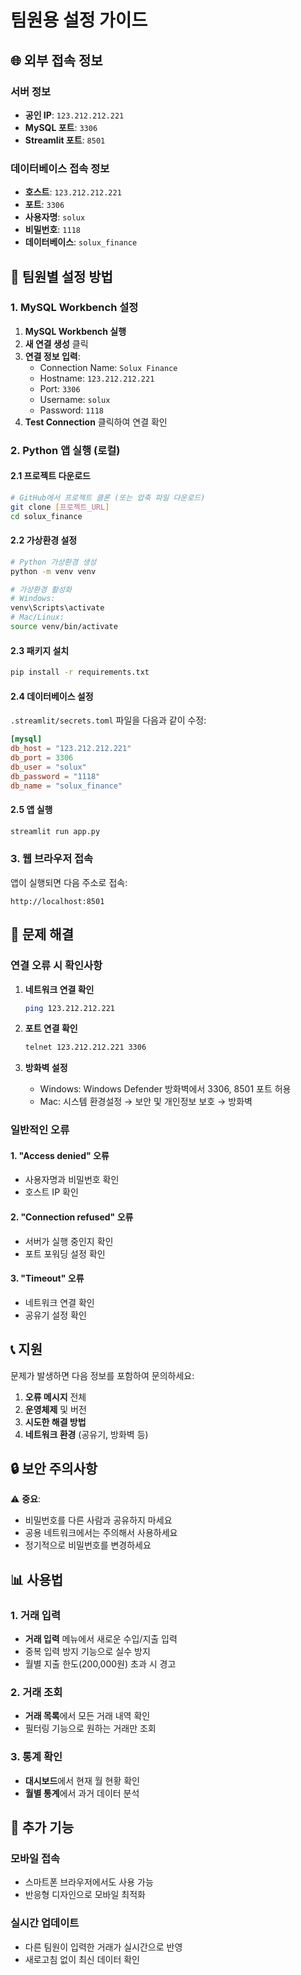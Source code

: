 # 팀원용 설정 가이드

## 🌐 외부 접속 정보

### 서버 정보
- **공인 IP**: `123.212.212.221`
- **MySQL 포트**: `3306`
- **Streamlit 포트**: `8501`

### 데이터베이스 접속 정보
- **호스트**: `123.212.212.221`
- **포트**: `3306`
- **사용자명**: `solux`
- **비밀번호**: `1118`
- **데이터베이스**: `solux_finance`

## 📱 팀원별 설정 방법

### 1. MySQL Workbench 설정

1. **MySQL Workbench 실행**
2. **새 연결 생성** 클릭
3. **연결 정보 입력**:
   - Connection Name: `Solux Finance`
   - Hostname: `123.212.212.221`
   - Port: `3306`
   - Username: `solux`
   - Password: `1118`
4. **Test Connection** 클릭하여 연결 확인

### 2. Python 앱 실행 (로컬)

#### 2.1 프로젝트 다운로드
```bash
# GitHub에서 프로젝트 클론 (또는 압축 파일 다운로드)
git clone [프로젝트_URL]
cd solux_finance
```

#### 2.2 가상환경 설정
```bash
# Python 가상환경 생성
python -m venv venv

# 가상환경 활성화
# Windows:
venv\Scripts\activate
# Mac/Linux:
source venv/bin/activate
```

#### 2.3 패키지 설치
```bash
pip install -r requirements.txt
```

#### 2.4 데이터베이스 설정
`.streamlit/secrets.toml` 파일을 다음과 같이 수정:

```toml
[mysql]
db_host = "123.212.212.221"
db_port = 3306
db_user = "solux"
db_password = "1118"
db_name = "solux_finance"
```

#### 2.5 앱 실행
```bash
streamlit run app.py
```

### 3. 웹 브라우저 접속

앱이 실행되면 다음 주소로 접속:
```
http://localhost:8501
```

## 🔧 문제 해결

### 연결 오류 시 확인사항

1. **네트워크 연결 확인**
   ```bash
   ping 123.212.212.221
   ```

2. **포트 연결 확인**
   ```bash
   telnet 123.212.212.221 3306
   ```

3. **방화벽 설정**
   - Windows: Windows Defender 방화벽에서 3306, 8501 포트 허용
   - Mac: 시스템 환경설정 → 보안 및 개인정보 보호 → 방화벽

### 일반적인 오류

#### 1. "Access denied" 오류
- 사용자명과 비밀번호 확인
- 호스트 IP 확인

#### 2. "Connection refused" 오류
- 서버가 실행 중인지 확인
- 포트 포워딩 설정 확인

#### 3. "Timeout" 오류
- 네트워크 연결 확인
- 공유기 설정 확인

## 📞 지원

문제가 발생하면 다음 정보를 포함하여 문의하세요:

1. **오류 메시지** 전체
2. **운영체제** 및 버전
3. **시도한 해결 방법**
4. **네트워크 환경** (공유기, 방화벽 등)

## 🔒 보안 주의사항

⚠️ **중요**: 
- 비밀번호를 다른 사람과 공유하지 마세요
- 공용 네트워크에서는 주의해서 사용하세요
- 정기적으로 비밀번호를 변경하세요

## 📊 사용법

### 1. 거래 입력
- **거래 입력** 메뉴에서 새로운 수입/지출 입력
- 중복 입력 방지 기능으로 실수 방지
- 월별 지출 한도(200,000원) 초과 시 경고

### 2. 거래 조회
- **거래 목록**에서 모든 거래 내역 확인
- 필터링 기능으로 원하는 거래만 조회

### 3. 통계 확인
- **대시보드**에서 현재 월 현황 확인
- **월별 통계**에서 과거 데이터 분석

## 🚀 추가 기능

### 모바일 접속
- 스마트폰 브라우저에서도 사용 가능
- 반응형 디자인으로 모바일 최적화

### 실시간 업데이트
- 다른 팀원이 입력한 거래가 실시간으로 반영
- 새로고침 없이 최신 데이터 확인
